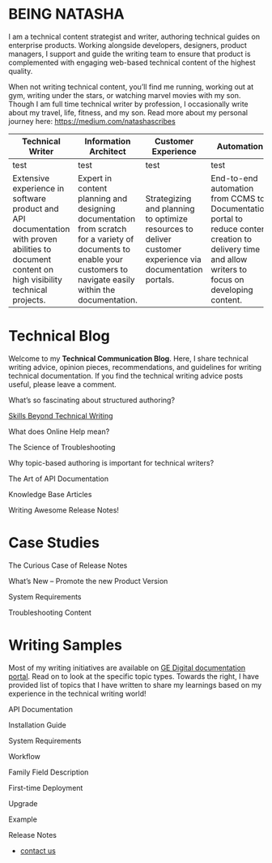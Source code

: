 # BEING NATASHA
I am a technical content strategist and writer, authoring technical guides on enterprise products. Working alongside developers, designers, product managers, I support and guide the writing team to ensure that product is complemented with engaging web-based technical content of the highest quality.  

When not writing technical content, you’ll find me running, working out at gym, writing under the stars, or watching marvel movies with my son. Though I am full time technical writer by profession, I occasionally write about my travel, life, fitness, and my son. Read more about my personal journey here: https://medium.com/natashascribes


|Technical Writer|Information Architect|Customer Experience|Automation|
|---|---|---|---|
test|test|test|test
Extensive experience in software product and API documentation with proven abilities to document content on high visibility technical projects.|Expert in content planning and designing documentation from scratch for a variety of documents to enable your customers to navigate easily within the documentation.|Strategizing and planning to optimize resources to deliver customer experience via documentation portals.|End-to-end automation from CCMS to Documentation portal to reduce content creation to delivery time and allow writers to focus on developing content.



# Technical Blog
Welcome to my **Technical Communication Blog**. Here, I share technical writing advice, opinion pieces, recommendations, and guidelines for writing technical documentation. If you find the technical writing advice posts useful, please leave a comment.


What’s so fascinating about structured authoring?

[Skills Beyond Technical Writing]()

What does Online Help mean?

The Science of Troubleshooting

Why topic-based authoring is important for technical writers?

The Art of API Documentation

Knowledge Base Articles

Writing Awesome Release Notes!



<!--## CREATIVE BLOGS-->


# Case Studies


The Curious Case of Release Notes

What’s New – Promote the new Product Version

System Requirements

Troubleshooting Content

# Writing Samples

Most of my writing initiatives are available on [GE Digital documentation portal](). Read on to look at the specific topic types. Towards the right, I have provided list of topics that I have written to share my learnings based on my experience in the technical writing world!

API Documentation

Installation Guide

System Requirements

Workflow

Family Field Description

First-time Deployment

Upgrade

Example

Release Notes

- [contact us](https://natashascribes.github.io/natashascribes/about/contact-us.html)